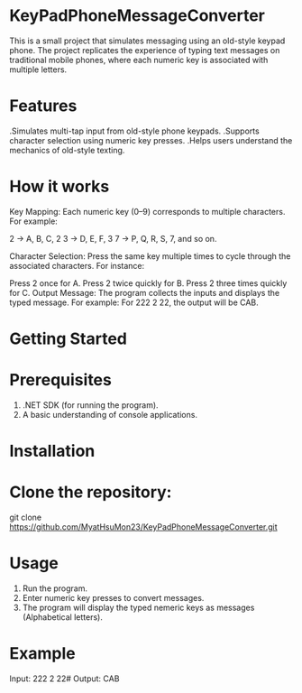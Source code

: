 # KeyPadPhoneMessageConverter
This is a small project that simulates messaging using an old-style keypad phone. 
The project replicates the experience of typing text messages on traditional mobile phones, where each numeric key is associated with multiple letters.

# Features
.Simulates multi-tap input from old-style phone keypads.
.Supports character selection using numeric key presses.
.Helps users understand the mechanics of old-style texting.

# How it works
Key Mapping: Each numeric key (0–9) corresponds to multiple characters. 
For example:

2 → A, B, C, 2
3 → D, E, F, 3
7 → P, Q, R, S, 7, and so on.

Character Selection: Press the same key multiple times to cycle through the associated characters. 
For instance:

Press 2 once for A.
Press 2 twice quickly for B.
Press 2 three times quickly for C.
Output Message: The program collects the inputs and displays the typed message.
For example: For 222 2 22, the output will be CAB.

# Getting Started
# Prerequisites

1) .NET SDK (for running the program).
2) A basic understanding of console applications.

# Installation
# Clone the repository:
git clone https://github.com/MyatHsuMon23/KeyPadPhoneMessageConverter.git

# Usage
1) Run the program.
2) Enter numeric key presses to convert messages.
3) The program will display the typed nemeric keys as messages (Alphabetical letters).

# Example
Input: 222 2 22#
Output: CAB


